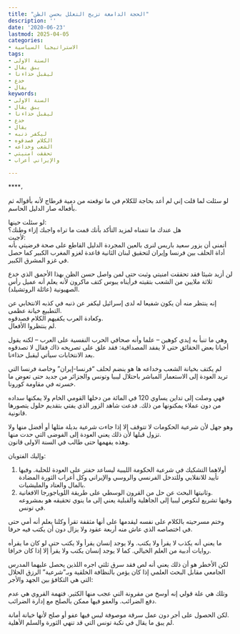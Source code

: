 ```yaml
---
title: "الحجة الدامغة تزيح التعلل بحسن الظن"
description: ''
date: '2020-06-23'
lastmod: 2025-04-05
categories:
- الاستراتيجيا السياسية
tags:
- السنة الاولى
- يبق يقال
- ليقبل حذاءنا
- خدع
- يقال
keywords:
- السنة الاولى
- يبق يقال
- ليقبل حذاءنا
- خدع
- يقال
- ليكفر ذنبه
- الكلام فصدقوه
- الشعب وخداعه
- تحققت امنيتي
- والإيراني أعراب

---
```

****،

لو سئلت لما قلت إني لم أعد بحاجة للكلام في ما توقعته من دمية قرطاج لأنه بأقواله ثم بأفعاله صار الدليل الحاسم.

لو سئلت حينها:  
هل عندك ما تتمناه لمزيد التأكد بأنك قمت ما تراه واجبك إزاء وطنك؟  
لأجبت:  
أتمنى أن يزور سعيد باريس لنرى بالعين المجردة الدليل القاطع على صحة فرضيتي بأنه أداة الحلف بين فرنسا وإيران لتحقيق لبنان الثانية قاعدة لغزو المغرب الكبير كما حصل في غزو المشرق الكبير.

لن أزيد شيئا فقد تحققت امنيتي وثبت حتى لمن واصل حسن الظن بهذا الأحمق الذي خدع ثلاثة ملايين من الشعب بتقيته فرأيناه يبوس كتف ماكرون لأنه يعلم أنه عميل رأس الصهيونية (عائلة الروتشيلد).

إنه ينتظر منه أن يكون شفيعا له لدى إسرائيل ليكفر عن ذنبه في كذبه الانتخابي عن التطبيع خيانة عظمى.  
وكعادة العرب يكفيهم الكلام فصدقوه.  
لم ينتظروا الأفعال.

وهي ما تنبأ به إيدي كوهين – علما وأنه صحافي الحرب النفسية على العرب – لكنه يقول أحيانا بعض الحقائق حتى لا يفقد المصداقية: فقد علق على تصريحه ذاك فقال لا تصدقوه بعد الانتخابات سيأتي ليقبل حذاءنا.

لم يكتف بخيانة الشعب وخداعه ها هو ينضم لحلف “فرنسا-إيران” وخاصة فرنسا التي تريد العودة إلى الاستعمار المباشر باحتلال ليبيا وتونس والجزائر من جديد حتى تعوض ما خسرته في مقاومة كورونا.

فهي وصلت إلى تداين يساوي 120 في المائة من دخلها القومي الخام ولا يمكنها سداده من دون عملاء يمكنونها من ذلك. فدعت شاهد الزور الذي يفتي بتقديم حلول يتصورها قانونية.

وهو جهل لأن شرعية الحكومات لا تتوقف إلا إذا جاءت شرعية بديلة مثلها أو أفضل منها ولا تزول قبلها لأن ذلك يعني العودة إلى الفوضى التي حدت منها.  
وهذه يفهمها حتى طالب في السنة الاولى قانون.

وإليك الفتويان:  
1. أولاهما التشكيك في شرعية الحكومة الليبية ليساعد حفتر على العودة للحلبة. وفيها تأييد للانقلابي وللتدخل الفرنسي والروسي والإيراني وكل أعراب الثورة المضادة بالمال والعتاد والمليشيات.  
2. وثانيتها البحث عن حل من القرون الوسطي على طريقة اللوياجورجا الافغانية.  
وفيها تشريع لنكوص ليبيا إلى الجاهلية والقبلية يعني إلى ما ينوي تحقيقه هو بمشروعه في تونس.

وختم مسرحيته بالكلام على نفسه ليقدمها على أنها مثقفة تقرأ وكلنا يعلم أنه أمي حتى في اختصاصه الذي عاش منه أربعة عقود ولا يزال دون أن يكتب فيه حرفا.

ما يعني أنه يكذب لا يقرأ ولا يكتب. ولا يوجد إنسان يقرأ ولا يكتب حتى لو كان ما يقرأه روايات أدبية من العلم الخيالي. كما لا يوجد إنسان يكتب ولا يقرأ إلا إذا كان خرافا.

لكن الأخطر هو أن ذلك يعني أنه لص فقد سرق ثلثي اجره اللذين يحصل عليهما المدرس الجامعي مقابل البحث العلمي إذا كان يؤمن بالنظافة الخلقية وبـ”شرعية” الرزق الحلال التي هي التكافؤ بين الجهد والأجر:

وتلك هي علة قولي إنه أوسخ من مقرونة التي عجب منها الكثير. فتهمة القروي هي عدم دفع الضرائب. والعفو فيها ممكن بالصلح مع إدارة الضرائب.

لكن الحصول على أجر دون عمل سرقة موصوفة ليس فيها عفو أو صلح لأنها خيانة أمانة.   
لم يبق ما يقال في نكبة تونس التي قد تنهي الثورة والسلم الأهلية.

###
